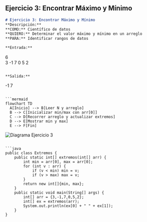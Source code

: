 ## Ejercicio 3: Encontrar Máximo y Mínimo

```markdown
# Ejercicio 3: Encontrar Máximo y Mínimo  
**Descripción:**  
**COMO:** Científico de datos  
**QUIERO:** Determinar el valor máximo y mínimo en un arreglo  
**PARA:** Identificar rangos de datos  

**Entrada:**  
```
6  
3 -1 7 0 5 2
```

**Salida:**  
```
-1 7
```

```mermaid
flowchart TD
  A[Inicio] --> B[Leer N y arreglo]  
  B --> C[Inicializar min/max con arr[0]]  
  C --> D[Recorrer arreglo y actualizar extremos]  
  D --> E[Mostrar min y max]  
  E --> F[Fin]
```

![Diagrama Ejercicio 3](diagram3.png)
```

```java
public class Extremos {
    public static int[] extremos(int[] arr) {
        int min = arr[0], max = arr[0];
        for (int v : arr) {
            if (v < min) min = v;
            if (v > max) max = v;
        }
        return new int[]{min, max};
    }
    public static void main(String[] args) {
        int[] arr = {3,-1,7,0,5,2};
        int[] ex = extremos(arr);
        System.out.println(ex[0] + " " + ex[1]);
    }
}
```